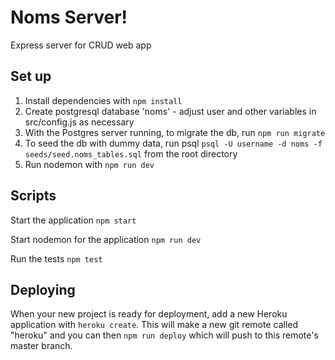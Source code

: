 # Noms Server!

Express server for CRUD web app

## Set up

1. Install dependencies with `npm install`
2. Create postgresql database 'noms' - adjust user and other variables in src/config.js as necessary
3. With the Postgres server running, to migrate the db, run `npm run migrate`
4. To seed the db with dummy data, run psql `psql -U username -d noms -f seeds/seed.noms_tables.sql` from the root directory
5. Run nodemon with `npm run dev`

## Scripts

Start the application `npm start`

Start nodemon for the application `npm run dev`

Run the tests `npm test`

## Deploying

When your new project is ready for deployment, add a new Heroku application with `heroku create`. This will make a new git remote called "heroku" and you can then `npm run deploy` which will push to this remote's master branch.
